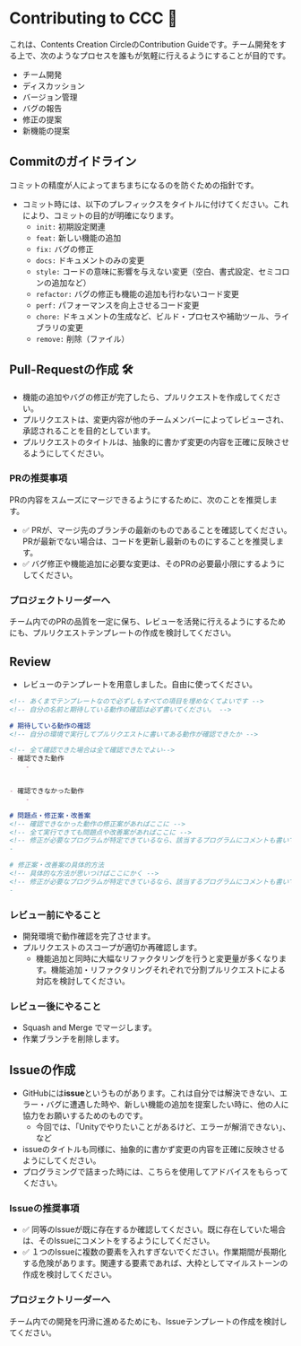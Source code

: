 # Contributing to CCC 🚀

これは、Contents Creation CircleのContribution Guideです。チーム開発をする上で、次のようなプロセスを誰もが気軽に行えるようにすることが目的です。

- チーム開発
- ディスカッション
- バージョン管理
- バグの報告
- 修正の提案
- 新機能の提案

## Commitのガイドライン

コミットの精度が人によってまちまちになるのを防ぐための指針です。

- コミット時には、以下のプレフィックスをタイトルに付けてください。これにより、コミットの目的が明確になります。
  - `init:` 初期設定関連
  - `feat:` 新しい機能の追加
  - `fix:` バグの修正
  - `docs:` ドキュメントのみの変更
  - `style:` コードの意味に影響を与えない変更（空白、書式設定、セミコロンの追加など）
  - `refactor:` バグの修正も機能の追加も行わないコード変更
  - `perf:` パフォーマンスを向上させるコード変更
  - `chore:` ドキュメントの生成など、ビルド・プロセスや補助ツール、ライブラリの変更
  - `remove:` 削除（ファイル）

## Pull-Requestの作成 🛠️

- 機能の追加やバグの修正が完了したら、プルリクエストを作成してください。
- プルリクエストは、変更内容が他のチームメンバーによってレビューされ、承認されることを目的としています。
- プルリクエストのタイトルは、抽象的に書かず変更の内容を正確に反映させるようにしてください。

### PRの推奨事項
PRの内容をスムーズにマージできるようにするために、次のことを推奨します。

- ✅ PRが、マージ先のブランチの最新のものであることを確認してください。PRが最新でない場合は、コードを更新し最新のものにすることを推奨します。
- ✅ バグ修正や機能追加に必要な変更は、そのPRの必要最小限にするようにしてください。

### プロジェクトリーダーへ
チーム内でのPRの品質を一定に保ち、レビューを活発に行えるようにするためにも、プルリクエストテンプレートの作成を検討してください。

## Review

- レビューのテンプレートを用意しました。自由に使ってください。
```md
<!-- あくまでテンプレートなので必ずしもすべての項目を埋めなくてよいです -->
<!-- 自分の名前と期待している動作の確認は必ず書いてください。 -->

# 期待している動作の確認
<!-- 自分の環境で実行してプルリクエストに書いてある動作が確認できたか -->

<!-- 全て確認できた場合は全て確認できたでよい-->
- 確認できた動作
	- 


- 確認できなかった動作
	- 

# 問題点・修正案・改善案
<!-- 確認できなかった動作の修正案があればここに -->
<!-- 全て実行できても問題点や改善案があればここに -->
<!-- 修正が必要なプログラムが特定できているなら、該当するプログラムにコメントも書いてください。>
- 

# 修正案・改善案の具体的方法
<!-- 具体的な方法が思いつけばここにかく -->
<!-- 修正が必要なプログラムが特定できているなら、該当するプログラムにコメントも書いてください。>
- 
```

### レビュー前にやること

- 開発環境で動作確認を完了させます。
- プルリクエストのスコープが適切か再確認します。
  - 機能追加と同時に大幅なリファクタリングを行うと変更量が多くなります。機能追加・リファクタリングそれぞれで分割プルリクエストによる対応を検討してください。

### レビュー後にやること

- Squash and Merge でマージします。
- 作業ブランチを削除します。

## Issueの作成

- GitHubには**issue**というものがあります。これは自分では解決できない、エラー・バグに遭遇した時や、新しい機能の追加を提案したい時に、他の人に協力をお願いするためのものです。
	- 今回では、「Unityでやりたいことがあるけど、エラーが解消できない」、など
- issueのタイトルも同様に、抽象的に書かず変更の内容を正確に反映させるようにしてください。
- プログラミングで詰まった時には、こちらを使用してアドバイスをもらってください。

### Issueの推奨事項

- ✅ 同等のIssueが既に存在するか確認してください。既に存在していた場合は、そのIssueにコメントをするようにしてください。
- ✅ １つのIssueに複数の要素を入れすぎないでください。作業期間が長期化する危険があります。関連する要素であれば、大枠としてマイルストーンの作成を検討してください。

### プロジェクトリーダーへ
チーム内での開発を円滑に進めるためにも、Issueテンプレートの作成を検討してください。
